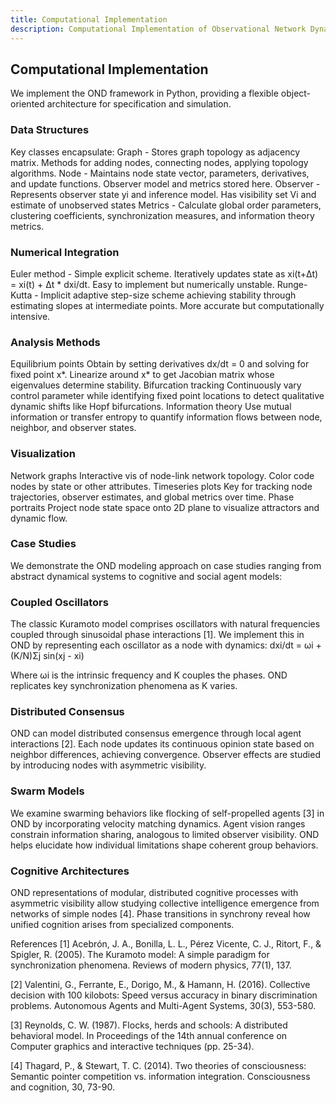```yaml
---
title: Computational Implementation
description: Computational Implementation of Observational Network Dynamics
---
```


## Computational Implementation

We implement the OND framework in Python, providing a flexible object-oriented architecture for specification and simulation.

### Data Structures

Key classes encapsulate:
Graph - Stores graph topology as adjacency matrix. Methods for adding nodes, connecting nodes, applying topology algorithms.
Node - Maintains node state vector, parameters, derivatives, and update functions. Observer model and metrics stored here.
Observer - Represents observer state yi and inference model. Has visibility set Vi and estimate of unobserved states
Metrics - Calculate global order parameters, clustering coefficients, synchronization measures, and information theory metrics.

### Numerical Integration

Euler method - Simple explicit scheme. Iteratively updates state as xi(t+Δt) = xi(t) + Δt * dxi/dt. Easy to implement but numerically unstable.
Runge-Kutta - Implicit adaptive step-size scheme achieving stability through estimating slopes at intermediate points. More accurate but computationally intensive.

### Analysis Methods

Equilibrium points Obtain by setting derivatives dx/dt = 0 and solving for fixed point x*. Linearize around x* to get Jacobian matrix whose eigenvalues determine stability.
Bifurcation tracking Continuously vary control parameter while identifying fixed point locations to detect qualitative dynamic shifts like Hopf bifurcations.
Information theory Use mutual information or transfer entropy to quantify information flows between node, neighbor, and observer states.

### Visualization

Network graphs Interactive vis of node-link network topology. Color code nodes by state or other attributes.
Timeseries plots Key for tracking node trajectories, observer estimates, and global metrics over time.
Phase portraits Project node state space onto 2D plane to visualize attractors and dynamic flow.

### Case Studies

We demonstrate the OND modeling approach on case studies ranging from abstract dynamical systems to cognitive and social agent models:

### Coupled Oscillators

The classic Kuramoto model comprises oscillators with natural frequencies coupled through sinusoidal phase interactions [1]. We implement this in OND by representing each oscillator as a node with dynamics:
dxi/dt = ωi + (K/N)Σj sin(xj - xi)

Where ωi is the intrinsic frequency and K couples the phases. OND replicates key synchronization phenomena as K varies.

### Distributed Consensus

OND can model distributed consensus emergence through local agent interactions [2]. Each node updates its continuous opinion state based on neighbor differences, achieving convergence. Observer effects are studied by introducing nodes with asymmetric visibility.

### Swarm Models

We examine swarming behaviors like flocking of self-propelled agents [3] in OND by incorporating velocity matching dynamics. Agent vision ranges constrain information sharing, analogous to limited observer visibility. OND helps elucidate how individual limitations shape coherent group behaviors.

### Cognitive Architectures

OND representations of modular, distributed cognitive processes with asymmetric visibility allow studying collective intelligence emergence from networks of simple nodes [4]. Phase transitions in synchrony reveal how unified cognition arises from specialized components.

References
[1] Acebrón, J. A., Bonilla, L. L., Pérez Vicente, C. J., Ritort, F., & Spigler, R. (2005). The Kuramoto model: A simple paradigm for synchronization phenomena. Reviews of modern physics, 77(1), 137.

[2] Valentini, G., Ferrante, E., Dorigo, M., & Hamann, H. (2016). Collective decision with 100 kilobots: Speed versus accuracy in binary discrimination problems. Autonomous Agents and Multi-Agent Systems, 30(3), 553-580.

[3] Reynolds, C. W. (1987). Flocks, herds and schools: A distributed behavioral model. In Proceedings of the 14th annual conference on Computer graphics and interactive techniques (pp. 25-34).

[4] Thagard, P., & Stewart, T. C. (2014). Two theories of consciousness: Semantic pointer competition vs. information integration. Consciousness and cognition, 30, 73-90.

